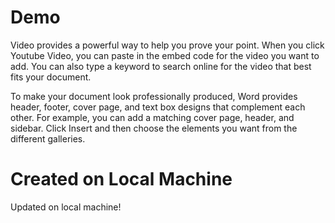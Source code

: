 # Demo

Video provides a powerful way to help you prove your point. When you click Youtube Video, you can paste in the embed code for the video you want to add. You can also type a keyword to search online for the video that best fits your document.

To make your document look professionally produced, Word provides header, footer, cover page, and text box designs that complement each other. For example, you can add a matching cover page, header, and sidebar. Click Insert and then choose the elements you want from the different galleries.

# Created on Local Machine 
Updated on local machine!

